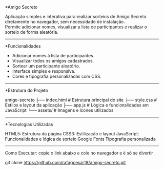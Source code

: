 *Amigo Secreto

Aplicação simples e interativa para realizar sorteios de Amigo Secreto diretamente no navegador, sem necessidade de instalação.  
Permite adicionar nomes, visualizar a lista de participantes e realizar o sorteio de forma aleatória.

---

*Funcionalidades

- Adicionar nomes à lista de participantes.
- Visualizar todos os amigos cadastrados.
- Sortear um participante aleatório.
- Interface simples e responsiva.
- Cores e tipografia personalizadas com CSS.

---

*Estrutura do Projeto

amigo-secreto
├── index.html # Estrutura principal do site
├── style.css # Estilos e layout da aplicação
├── app.js # Lógica e funcionalidades em JavaScript
└── assets/ # Imagens e ícones utilizados

---

*Tecnologias Utilizadas

HTML5: Estrutura da página
CSS3: Estilização e layout
JavaScript: Funcionalidades e lógica de sorteio
Google Fonts Tipografia personalizada

---

Como Executar:
copie o link abaixo e cole no navegador e é só se divertir

git clone https://github.com/rafagcesar18/amigo-secreto.git
